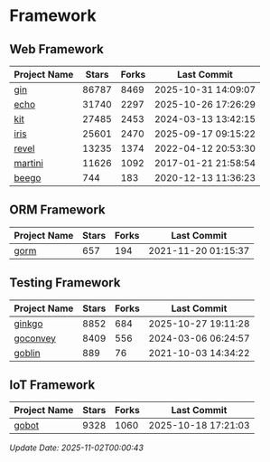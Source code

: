 # Framework

## Web Framework
| Project Name | Stars | Forks | Last Commit |
| ------------ | ----- | ----- | ----------- |
| [gin](https://github.com/gin-gonic/gin) | 86787 | 8469 | 2025-10-31 14:09:07 |
| [echo](https://github.com/labstack/echo) | 31740 | 2297 | 2025-10-26 17:26:29 |
| [kit](https://github.com/go-kit/kit) | 27485 | 2453 | 2024-03-13 13:42:15 |
| [iris](https://github.com/kataras/iris) | 25601 | 2470 | 2025-09-17 09:15:22 |
| [revel](https://github.com/revel/revel) | 13235 | 1374 | 2022-04-12 20:53:30 |
| [martini](https://github.com/go-martini/martini) | 11626 | 1092 | 2017-01-21 21:58:54 |
| [beego](https://github.com/astaxie/beego) | 744 | 183 | 2020-12-13 11:36:23 |

## ORM Framework
| Project Name | Stars | Forks | Last Commit |
| ------------ | ----- | ----- | ----------- |
| [gorm](https://github.com/jinzhu/gorm) | 657 | 194 | 2021-11-20 01:15:37 |

## Testing Framework
| Project Name | Stars | Forks | Last Commit |
| ------------ | ----- | ----- | ----------- |
| [ginkgo](https://github.com/onsi/ginkgo) | 8852 | 684 | 2025-10-27 19:11:28 |
| [goconvey](https://github.com/smartystreets/goconvey) | 8409 | 556 | 2024-03-06 06:24:57 |
| [goblin](https://github.com/franela/goblin) | 889 | 76 | 2021-10-03 14:34:22 |

## IoT Framework
| Project Name | Stars | Forks | Last Commit |
| ------------ | ----- | ----- | ----------- |
| [gobot](https://github.com/hybridgroup/gobot) | 9328 | 1060 | 2025-10-18 17:21:03 |

*Update Date: 2025-11-02T00:00:43*